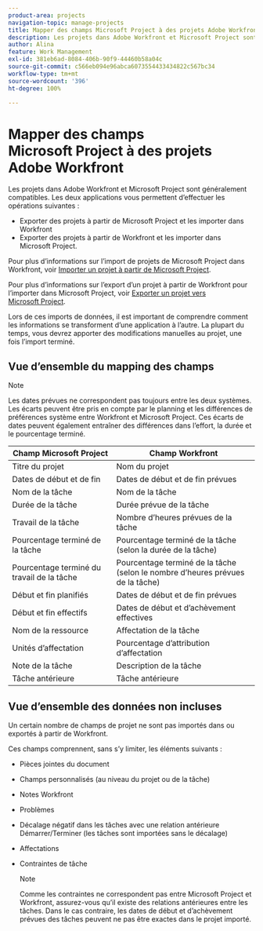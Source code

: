 ```yaml
---
product-area: projects
navigation-topic: manage-projects
title: Mapper des champs Microsoft Project à des projets Adobe Workfront
description: Les projets dans Adobe Workfront et Microsoft Project sont généralement compatibles. Cet article décrit comment les champs de projet les plus courants des deux applications se mappent les uns aux autres.
author: Alina
feature: Work Management
exl-id: 381eb6ad-8084-406b-90f9-44460b58a04c
source-git-commit: c566eb094e96abca6073554433434822c567bc34
workflow-type: tm+mt
source-wordcount: '396'
ht-degree: 100%

---
```


# Mapper des champs Microsoft Project à des projets Adobe Workfront

Les projets dans Adobe Workfront et Microsoft Project sont généralement compatibles. Les deux applications vous permettent d’effectuer les opérations suivantes :

* Exporter des projets à partir de Microsoft Project et les importer dans Workfront
* Exporter des projets à partir de Workfront et les importer dans Microsoft Project. 

Pour plus d’informations sur l’import de projets de Microsoft Project dans Workfront, voir [Importer un projet à partir de Microsoft Project](../../../manage-work/projects/create-projects/import-project-from-ms-project.md).

Pour plus d’informations sur l’export d’un projet à partir de Workfront pour l’importer dans Microsoft Project, voir [Exporter un projet vers Microsoft Project](../../../manage-work/projects/manage-projects/export-project-to-ms-project.md).

Lors de ces imports de données, il est important de comprendre comment les informations se transforment d’une application à l’autre. La plupart du temps, vous devrez apporter des modifications manuelles au projet, une fois l’import terminé. 

## Vue d’ensemble du mapping des champs

>[!NOTE]
>
>Les dates prévues ne correspondent pas toujours entre les deux systèmes. Les écarts peuvent être pris en compte par le planning et les différences de préférences système entre Workfront et Microsoft Project. Ces écarts de dates peuvent également entraîner des différences dans l’effort, la durée et le pourcentage terminé.

| **Champ Microsoft Project** | **Champ Workfront** |
|---|---|
| Titre du projet | Nom du projet |
| Dates de début et de fin | Dates de début et de fin prévues |
| Nom de la tâche | Nom de la tâche |
| Durée de la tâche | Durée prévue de la tâche |
| Travail de la tâche | Nombre d’heures prévues de la tâche |
| Pourcentage terminé de la tâche | Pourcentage terminé de la tâche (selon la durée de la tâche) |
| Pourcentage terminé du travail de la tâche | Pourcentage terminé de la tâche (selon le nombre d’heures prévues de la tâche) |
| Début et fin planifiés | Dates de début et de fin prévues |
| Début et fin effectifs | Dates de début et d’achèvement effectives |
| Nom de la ressource | Affectation de la tâche |
| Unités d’affectation | Pourcentage d’attribution d’affectation |
| Note de la tâche | Description de la tâche |
| Tâche antérieure | Tâche antérieure |

## Vue d’ensemble des données non incluses

Un certain nombre de champs de projet ne sont pas importés dans ou exportés à partir de Workfront.

Ces champs comprennent, sans s’y limiter, les éléments suivants :

* Pièces jointes du document
* Champs personnalisés (au niveau du projet ou de la tâche)
* Notes Workfront
* Problèmes
* Décalage négatif dans les tâches avec une relation antérieure Démarrer/Terminer (les tâches sont importées sans le décalage)
* Affectations
* Contraintes de tâche

  >[!NOTE]
  >
  >Comme les contraintes ne correspondent pas entre Microsoft Project et Workfront, assurez-vous qu’il existe des relations antérieures entre les tâches. Dans le cas contraire, les dates de début et d’achèvement prévues des tâches peuvent ne pas être exactes dans le projet importé. 
